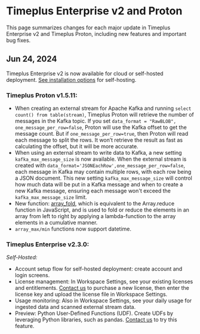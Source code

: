 # Timeplus Enterprise v2 and Proton

This page summarizes changes for each major update in Timeplus Enterprise v2 and Timeplus Proton, including new features and important bug fixes.

## Jun 24, 2024

Timeplus Enterprise v2 is now available for cloud or self-hosted deployment. [See installation options](timeplus.com/product#selfhosted) for self-hosting. 

### Timeplus Proton v1.5.11:
  * When creating an external stream for Apache Kafka and running `select count() from table(stream)`, Timeplus Proton will retrieve the number of messages in the Kafka topic. If you set `data_format = "RawBLOB", one_message_per_row=false`, Proton will use the Kafka offset to get the message count. But if `one_message_per_row=true`, then Proton will read each message to split the rows. It won’t retrieve the result as fast as calculating the offset, but it will be more accurate.
  * When using an external stream to write data to Kafka, a new setting `kafka_max_message_size` is now available. When the external stream is created with `data_format='JSONEachRow',one_message_per_row=false`, each message in Kafka may contain multiple rows, with each row being a JSON document. This new setting `kafka_max_message_size` will control how much data will be put in a Kafka message and when to create a new Kafka message, ensuring each message won't exceed the `kafka_max_message_size` limit.
  * New function: [array_fold](functions_for_comp#array_fold), which is equivalent to the Array.reduce function in JavaScript, and is used to fold or reduce the elements in an array from left to right by applying a lambda-function to the array elements in a cumulative manner.
  * `array_max/min` functions now support datetime.

### Timeplus Enterprise v2.3.0:
*Self-Hosted:*
  * Account setup flow for self-hosted deployment: create account and login screens.
  * License management: In Workspace Settings, see your existing licenses and entitlements. [Contact us](mailto:support@timeplus.com) to purchase a new license, then enter the license key and upload the license file in Workspace Settings.  
  * Usage monitoring: Also in Workspace Settings, see your daily usage for ingested data and scanned external stream data. 
  * Preview: Python User-Defined Functions (UDF). Create UDFs by leveraging Python libraries, such as pandas. [Contact us](mailto:support@timeplus.com) to try this feature.
